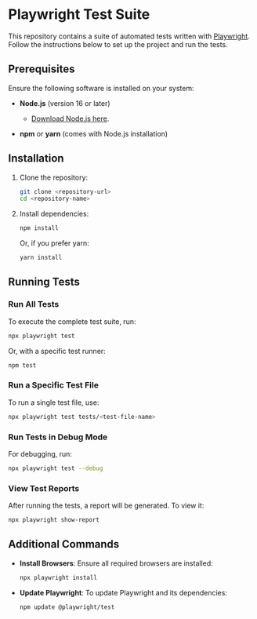 # Playwright Test Suite

This repository contains a suite of automated tests written with [Playwright](https://playwright.dev/). Follow the instructions below to set up the project and run the tests.

## Prerequisites

Ensure the following software is installed on your system:

- **Node.js** (version 16 or later)
  - [Download Node.js here](https://nodejs.org/).

- **npm** or **yarn** (comes with Node.js installation)

## Installation

1. Clone the repository:
   ```bash
   git clone <repository-url>
   cd <repository-name>
   ```

2. Install dependencies:
   ```bash
   npm install
   ```

   Or, if you prefer yarn:
   ```bash
   yarn install
   ```

## Running Tests

### Run All Tests

To execute the complete test suite, run:
```bash
npx playwright test
```

Or, with a specific test runner:
```bash
npm test
```

### Run a Specific Test File

To run a single test file, use:
```bash
npx playwright test tests/<test-file-name>
```

### Run Tests in Debug Mode

For debugging, run:
```bash
npx playwright test --debug
```

### View Test Reports

After running the tests, a report will be generated. To view it:
```bash
npx playwright show-report
```

## Additional Commands

- **Install Browsers**: Ensure all required browsers are installed:
  ```bash
  npx playwright install
  ```

- **Update Playwright**: To update Playwright and its dependencies:
  ```bash
  npm update @playwright/test
  ```


